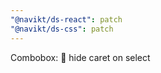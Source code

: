 ```yaml
---
"@navikt/ds-react": patch
"@navikt/ds-css": patch
---
```


Combobox: :lipstick: hide caret on select
